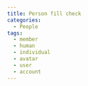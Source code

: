 ```yaml
---
title: Person fill check
categories:
  - People
tags:
  - member
  - human
  - individual
  - avatar
  - user
  - account
---
```

